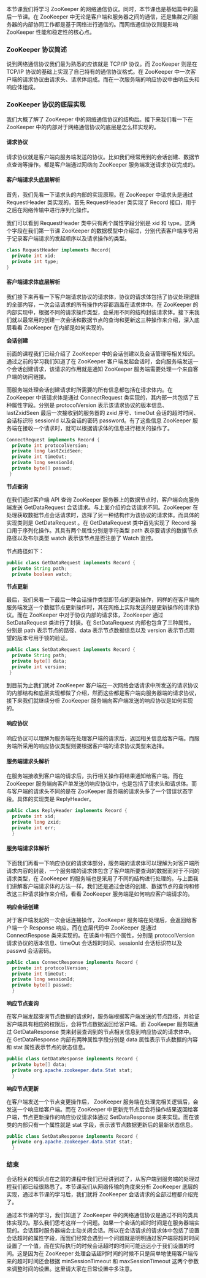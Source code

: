 本节课我们将学习 ZooKeeper 的网络通信协议。同时，本节课也是基础篇中的最后一节课。在 ZooKeeper 中无论是客户端和服务器之间的通信，还是集群之间服务器的内部协同工作都是基于网络进行通信的。而网络通信协议则是影响 ZooKeeper 性能和稳定性的核心点。

### ZooKeeper 协议简述

说到网络通信协议我们最为熟悉的应该就是 TCP/IP 协议。而 ZooKeeper 则是在 TCP/IP 协议的基础上实现了自己特有的通信协议格式。在 ZooKeeper 中一次客户端的请求协议由请求头、请求体组成。而在一次服务端的响应协议中由响应头和响应体组成。

### ZooKeeper 协议的底层实现

我们大概了解了 ZooKeeper 中的网络通信协议的结构后。接下来我们看一下在 ZooKeeper 中的内部对于网络通信协议的底层是怎么样实现的。

#### 请求协议

请求协议就是客户端向服务端发送的协议。比如我们经常用到的会话创建、数据节点查询等操作。都是客户端通过网络向 ZooKeeper 服务端发送请求协议完成的。

#### 客户端请求头底层解析

首先，我们先看一下请求头的内部的实现原理。在 ZooKeeper 中请求头是通过 RequestHeader 类实现的。首先 RequestHeader 类实现了 Record 接口，用于之后在网络传输中进行序列化操作。

我们可以看到 RequestHeader 类中只有两个属性字段分别是 xid 和 type。这两个字段在我们第一节课 ZooKeeper 的数据模型中介绍过，分别代表客户端序号用于记录客户端请求的发起顺序以及请求操作的类型。

```java
class RequestHeader implements Record{
  private int xid;
  private int type;
}
```

#### 客户端请求体底层解析

我们接下来再看一下客户端请求协议的请求体，协议的请求体包括了协议处理逻辑的全部内容，一次会话请求的所有操作内容都涵盖在请求体中。在 ZooKeeper 的内部实现中，根据不同的请求操作类型，会采用不同的结构封装请求体。接下来我们就以最常用的创建一次会话和数据节点的查询和更新这三种操作来介绍，深入底层看看 ZooKeeper 在内部是如何实现的。

**会话创建**

前面的课程我们已经介绍了 ZooKeeper 中的会话创建以及会话管理等相关知识。通过之前的学习我们知道了在 ZooKeeper 客户端发起会话时，会向服务端发送一个会话创建请求，该请求的作用就是通知 ZooKeeper 服务端需要处理一个来自客户端的访问链接。

而服务端处理会话创建请求时所需要的所有信息都包括在请求体内。在 ZooKeeper 中该请求体是通过 ConnectRequest 类实现的，其内部一共包括了五种属性字段。分别是 protocolVersion 表示该请求协议的版本信息、lastZxidSeen 最后一次接收到的服务器的 zxid 序号、timeOut 会话的超时时间、会话标识符 sessionId 以及会话的密码 password。有了这些信息 ZooKeeper 服务端在接收一个请求时，就可以根据请求体的信息进行相关的操作了。

```java
ConnectRequest implements Record {
  private int protocolVersion;
  private long lastZxidSeen;
  private int timeOut;
  private long sessionId;
  private byte[] passwd;
 }
```

**节点查询**

在我们通过客户端 API 查询 ZooKeeper 服务器上的数据节点时，客户端会向服务端发送 GetDataRequest 会话请求。与上面介绍的会话请求不同。ZooKeeper 在处理获取数据节点会话请求时，选择了另一种结构作为该协议的请求体。而具体的实现类则是 GetDataRequest 。在 GetDataRequest 类中首先实现了 Record 接口用于序列化操作。其具有两个属性分别是字符类型 path 表示要请求的数据节点路径以及布尔类型 watch 表示该节点是否注册了 Watch 监控。

节点路径如下：

```java
public class GetDataRequest implements Record {
  private String path;
  private boolean watch;
```

**节点更新**

最后，我们来看一下最后一种会话操作类型即节点的更新操作，同样的在客户端向服务端发送一个数据节点更新操作时，其在网络上实际发送的是更新操作的请求协议。而在 ZooKeeper 中对于协议内部的请求体，ZooKeeper 通过 SetDataRequest 类进行了封装。在 SetDataRequest 内部也包含了三种属性，分别是 path 表示节点的路径、data 表示节点数据信息以及 version 表示节点期望的版本号用于锁的验证。

```java
public class SetDataRequest implements Record {
  private String path;
  private byte[] data;
  private int version;
 }
```

到目前为止我们就对 ZooKeeper 客户端在一次网络会话请求中所发送的请求协议的内部结构和底层实现都做了介绍，然而这些都是客户端向服务器端的请求协议，接下来我们就继续分析 ZooKeeper 服务端向客户端发送的响应协议是如何实现的。

#### 响应协议

响应协议可以理解为服务端在处理客户端的请求后，返回相关信息给客户端。而服务端所采用的响应协议类型则要根据客户端的请求协议类型来选择。

#### 服务端请求头解析

在服务端接收到客户端的请求后，执行相关操作将结果通知给客户端。而在 ZooKeeper 服务端向客户单发送的响应协议中，也是包括了请求头和请求体。而与客户端的请求头不同的是在 ZooKeeper 服务端的请求头多了一个错误状态字段。具体的实现类是 ReplyHeader。

```java
public class ReplyHeader implements Record {
  private int xid;
  private long zxid;
  private int err;
  }
```

#### 服务端请求体解析

下面我们再看一下响应协议的请求体部分，服务端的请求体可以理解为对客户端所请求内容的封装，一个服务端的请求体包含了客户端所要查询的数据而对于不同的请求类型，在 ZooKeeper 的服务端也是采用了不同的结构进行处理的。与上面我们讲解客户端请求体的方法一样，我们还是通过会话的创建、数据节点的查询和修改这三种请求操作来介绍，看看 ZooKeeper 服务端是如何响应客户端请求的。

**响应会话创建**

对于客户端发起的一次会话连接操作，ZooKeeper 服务端在处理后，会返回给客户端一个 Response 响应。而在底层代码中 ZooKeeper 是通过 ConnectRespose 类来实现的。在该类中有四个属性，分别是 protocolVersion 请求协议的版本信息、timeOut 会话超时时间、sessionId 会话标识符以及 passwd 会话密码。

```java
public class ConnectResponse implements Record {
  private int protocolVersion;
  private int timeOut;
  private long sessionId;
  private byte[] passwd;
  }
```

**响应节点查询**

在客户端发起查询节点数据的请求时，服务端根据客户端发送的节点路径，并验证客户端具有相应的权限后，会将节点数据返回给客户端。而 ZooKeeper 服务端通过 GetDataResponse 类来封装查询到的节点相关信息到响应协议的请求体中。在 GetDataResponse 内部有两种属性字段分别是 data 属性表示节点数据的内容和 stat 属性表示节点的状态信息。

```java
public class GetDataResponse implements Record {
  private byte[] data;
  private org.apache.zookeeper.data.Stat stat;
  }
```

**响应节点更新**

在客户端发送一个节点变更操作后， ZooKeeper 服务端在处理完相关逻辑后，会发送一个响应给客户端。而在 ZooKeeper 中更新完节点后会将操作结果返回给客户端，节点更新操作的响应协议请求体通过 SetDataResponse 类来实现。而在该类的内部只有一个属性就是 stat 字段，表示该节点数据更新后的最新状态信息。

```java
public class SetDataResponse implements Record {
  private org.apache.zookeeper.data.Stat stat;
  }
```

### 结束

会话相关的知识点在之前的课程中我们已经讲到过了，从客户端到服务端的处理过程我们都已经很熟悉了。本节课我们从网络传输的角度来分析 ZooKeeper 底层的实现，通过本节课的学习后，我们就将 ZooKeeper 会话请求的全部过程都介绍完了。

通过本节课的学习，我们知道了 ZooKeeper 中的网络通信协议是通过不同的类具体实现的。那么我们思考这样一个问题。如果一个会话的超时时间是在服务器端实现的。会话超时服务器端会主动关闭会话。所以在会话请求的请求体中包括了设置会话超时的属性字段，而我们经常会遇到一个问题就是明明通过客户端将超时时间设置了一个值，而在实际执行的时候会话超时的时间可能远远小于我们设置的时间。这是因为在 ZooKeeper 处理会话超时时间的时候不只是简单地使用客户端传来的超时时间还会根据 minSessionTimeout 和 maxSessionTimeout 这两个参数来调整时间的设置。这里请大家在日常设置中多注意。
